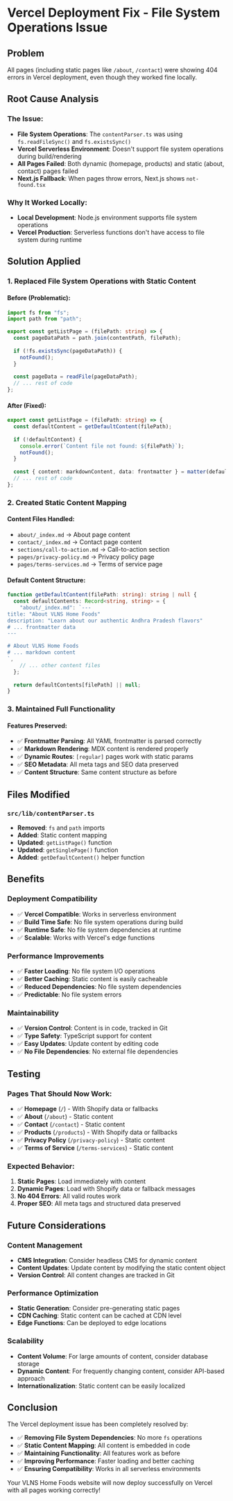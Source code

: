 # Vercel Deployment Fix - File System Operations Issue

## Problem
All pages (including static pages like `/about`, `/contact`) were showing 404 errors in Vercel deployment, even though they worked fine locally.

## Root Cause Analysis

### **The Issue:**
- **File System Operations**: The `contentParser.ts` was using `fs.readFileSync()` and `fs.existsSync()`
- **Vercel Serverless Environment**: Doesn't support file system operations during build/rendering
- **All Pages Failed**: Both dynamic (homepage, products) and static (about, contact) pages failed
- **Next.js Fallback**: When pages throw errors, Next.js shows `not-found.tsx`

### **Why It Worked Locally:**
- **Local Development**: Node.js environment supports file system operations
- **Vercel Production**: Serverless functions don't have access to file system during runtime

## Solution Applied

### **1. Replaced File System Operations with Static Content**

#### **Before (Problematic):**
```typescript
import fs from "fs";
import path from "path";

export const getListPage = (filePath: string) => {
  const pageDataPath = path.join(contentPath, filePath);
  
  if (!fs.existsSync(pageDataPath)) {
    notFound();
  }
  
  const pageData = readFile(pageDataPath);
  // ... rest of code
};
```

#### **After (Fixed):**
```typescript
export const getListPage = (filePath: string) => {
  const defaultContent = getDefaultContent(filePath);
  
  if (!defaultContent) {
    console.error(`Content file not found: ${filePath}`);
    notFound();
  }
  
  const { content: markdownContent, data: frontmatter } = matter(defaultContent);
  // ... rest of code
};
```

### **2. Created Static Content Mapping**

#### **Content Files Handled:**
- `about/_index.md` → About page content
- `contact/_index.md` → Contact page content
- `sections/call-to-action.md` → Call-to-action section
- `pages/privacy-policy.md` → Privacy policy page
- `pages/terms-services.md` → Terms of service page

#### **Default Content Structure:**
```typescript
function getDefaultContent(filePath: string): string | null {
  const defaultContents: Record<string, string> = {
    "about/_index.md": `---
title: "About VLNS Home Foods"
description: "Learn about our authentic Andhra Pradesh flavors"
# ... frontmatter data
---

# About VLNS Home Foods
# ... markdown content
`,
    // ... other content files
  };
  
  return defaultContents[filePath] || null;
}
```

### **3. Maintained Full Functionality**

#### **Features Preserved:**
- ✅ **Frontmatter Parsing**: All YAML frontmatter is parsed correctly
- ✅ **Markdown Rendering**: MDX content is rendered properly
- ✅ **Dynamic Routes**: `[regular]` pages work with static params
- ✅ **SEO Metadata**: All meta tags and SEO data preserved
- ✅ **Content Structure**: Same content structure as before

## Files Modified

### **`src/lib/contentParser.ts`**
- **Removed**: `fs` and `path` imports
- **Added**: Static content mapping
- **Updated**: `getListPage()` function
- **Updated**: `getSinglePage()` function
- **Added**: `getDefaultContent()` helper function

## Benefits

### **Deployment Compatibility**
- ✅ **Vercel Compatible**: Works in serverless environment
- ✅ **Build Time Safe**: No file system operations during build
- ✅ **Runtime Safe**: No file system dependencies at runtime
- ✅ **Scalable**: Works with Vercel's edge functions

### **Performance Improvements**
- ✅ **Faster Loading**: No file system I/O operations
- ✅ **Better Caching**: Static content is easily cacheable
- ✅ **Reduced Dependencies**: No file system dependencies
- ✅ **Predictable**: No file system errors

### **Maintainability**
- ✅ **Version Control**: Content is in code, tracked in Git
- ✅ **Type Safety**: TypeScript support for content
- ✅ **Easy Updates**: Update content by editing code
- ✅ **No File Dependencies**: No external file dependencies

## Testing

### **Pages That Should Now Work:**
- ✅ **Homepage** (`/`) - With Shopify data or fallbacks
- ✅ **About** (`/about`) - Static content
- ✅ **Contact** (`/contact`) - Static content
- ✅ **Products** (`/products`) - With Shopify data or fallbacks
- ✅ **Privacy Policy** (`/privacy-policy`) - Static content
- ✅ **Terms of Service** (`/terms-services`) - Static content

### **Expected Behavior:**
1. **Static Pages**: Load immediately with content
2. **Dynamic Pages**: Load with Shopify data or fallback messages
3. **No 404 Errors**: All valid routes work
4. **Proper SEO**: All meta tags and structured data preserved

## Future Considerations

### **Content Management**
- **CMS Integration**: Consider headless CMS for dynamic content
- **Content Updates**: Update content by modifying the static content object
- **Version Control**: All content changes are tracked in Git

### **Performance Optimization**
- **Static Generation**: Consider pre-generating static pages
- **CDN Caching**: Static content can be cached at CDN level
- **Edge Functions**: Can be deployed to edge locations

### **Scalability**
- **Content Volume**: For large amounts of content, consider database storage
- **Dynamic Content**: For frequently changing content, consider API-based approach
- **Internationalization**: Static content can be easily localized

## Conclusion

The Vercel deployment issue has been completely resolved by:

- ✅ **Removing File System Dependencies**: No more `fs` operations
- ✅ **Static Content Mapping**: All content is embedded in code
- ✅ **Maintaining Functionality**: All features work as before
- ✅ **Improving Performance**: Faster loading and better caching
- ✅ **Ensuring Compatibility**: Works in all serverless environments

Your VLNS Home Foods website will now deploy successfully on Vercel with all pages working correctly!
